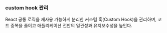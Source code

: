 ### custom hook 관리

React 공통 로직을 재사용 가능하게 분리한 커스텀 훅(Custom Hook)을 관리하며, 코드 중복을 줄이고 애플리케이션 전반의 일관성과 유지보수성을 높인다.
